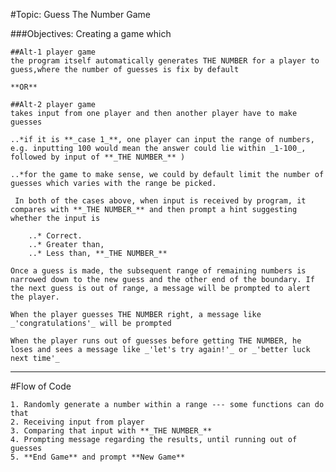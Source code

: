 #Topic: Guess The Number Game

###Objectives: Creating a game which 

	##Alt-1 player game
	the program itself automatically generates THE NUMBER for a player to guess,where the number of guesses is fix by default

	**OR**

	##Alt-2 player game
	takes input from one player and then another player have to make guesses
		
	..*if it is **_case 1_**, one player can input the range of numbers, e.g. inputting 100 would mean the answer could lie within _1-100_, followed by input of **_THE NUMBER_** )

	..*for the game to make sense, we could by default limit the number of guesses which varies with the range be picked.

	 In both of the cases above, when input is received by program, it compares with **_THE NUMBER_** and then prompt a hint suggesting whether the input is 

		..* Correct.
		..* Greater than,
		..* Less than, **_THE NUMBER_**

	Once a guess is made, the subsequent range of remaining numbers is narrowed down to the new guess and the other end of the boundary. If the next guess is out of range, a message will be prompted to alert the player.

	When the player guesses THE NUMBER right, a message like _'congratulations'_ will be prompted

	When the player runs out of guesses before getting THE NUMBER, he loses and sees a message like _'let's try again!'_ or _'better luck next time'_  

---

#Flow of Code

	
	1. Randomly generate a number within a range --- some functions can do that
	2. Receiving input from player
	3. Comparing that input with **_THE NUMBER_**
	4. Prompting message regarding the results, until running out of guesses
	5. **End Game** and prompt **New Game**
